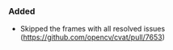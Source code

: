 ### Added

- Skipped the frames with all resolved issues
  (<https://github.com/opencv/cvat/pull/7653>)
